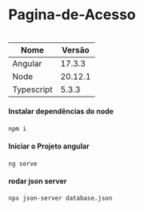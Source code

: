 # Pagina-de-Acesso<h1>

Nome | Versão
----- | -----
Angular | 17.3.3
Node    | 20.12.1
Typescript | 5.3.3


#### Instalar dependências do node <h4>
~~~~node
npm i
~~~~

#### Iniciar o Projeto angular <h4>
~~~~node
ng serve
~~~~

#### rodar json server
~~~~node
npx json-server database.json
~~~~~
